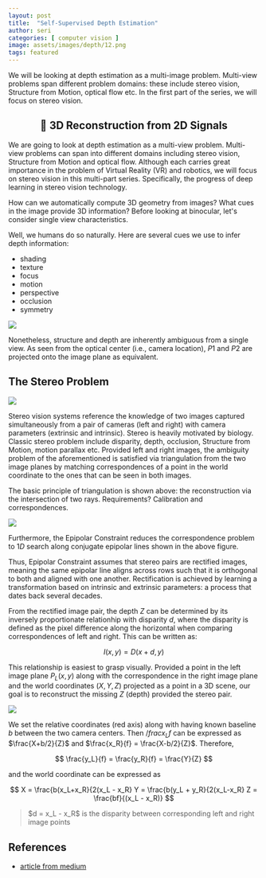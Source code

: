 ```yaml
---
layout: post
title:  "Self-Supervised Depth Estimation"
author: seri
categories: [ computer vision ]
image: assets/images/depth/12.png
tags: featured 
---
```


We will be looking at depth estimation as a multi-image problem. Multi-view problems span different problem domains: these include stereo vision, Structure from Motion, optical flow etc. In the first part of the series, we will focus on stereo vision. <!--more-->

<div align="center"><h2 class="glow">🌟 3D Reconstruction from 2D Signals </h2></div>

We are going to look at depth estimation as a multi-view problem. Multi-view problems can span into different domains including stereo vision, Structure from Motion and optical flow. Although each carries great importance in the problem of Virtual Reality (VR) and robotics, we will focus on stereo vision in this multi-part series. Specifically, the progress of deep learning in stereo vision technology. 

How can we automatically compute 3D geometry from images? What cues in the image provide 3D information? Before looking at binocular, let's consider single view characteristics. 

Well, we humans do so naturally. Here are several cues we use to infer depth information:
<ul>
<li> shading </li>
<li> texture </li> 
<li> focus </li>
<li> motion </li> 
<li> perspective </li>
<li> occlusion </li> 
<li> symmetry </li>
</ul>

<picture><img src="{{site.baseurl}}/assets/images/single.png"></picture>

Nonetheless, structure and depth are inherently ambiguous from a single view. As seen from the optical center (i.e., camera location), $P1$ and $P2$ are projected onto the image plane as equivalent. 

<h2> The Stereo Problem </h2>

<picture><img src="{{site.baseurl}}/assets/images/stereo.png"></picture>

Stereo vision systems reference the knowledge of two images captured simultaneously from a pair of cameras (left and right) with camera parameters (extrinsic and intrinsic). Stereo is heavily motivated by biology. Classic stereo problem include disparity, depth, occlusion, Structure from Motion, motion parallax etc. Provided left and right images, the ambiguity problem of the aforementioned is satisfied via triangulation from the two image planes by matching correspondences of a point in the world coordinate to the ones that can be seen in both images. 

The basic principle of triangulation is shown above: the reconstruction via the intersection of two rays. Requirements? Calibration and correspondences. 

<picture><img src="{{site.baseurl}}/assets/images/epipolar.png"></picture> 

Furthermore,  <span class="rainbow"> the Epipolar Constraint </span> reduces the correspondence problem to $1D$ search along <span class="frozen"> conjugate epipolar lines </span> shown in the above figure. 

Thus, <span class="rainbow"> Epipolar Constraint </span> assumes that stereo pairs are rectified images, meaning the same <span class="frozen"> epipolar line </span> aligns across rows such that it is orthogonal to both and aligned with one another. Rectification is achieved by learning a transformation based on intrinsic and extrinsic parameters: a process that dates back several decades.

From the rectified image pair, the depth $Z$ can be determined by its inversely proportionate relationhip with disparity $d$, where the disparity is defined as the pixel difference along the horizontal when comparing correspondences of left and right. This can be written as: 

$$
I(x,y) = D(x+d, y)
$$

This relationship is easiest to grasp visually. Provided a point in the left image plane $P_L(x,y)$ along with the correspondence in the right image plane and the world coordinates $(X,Y,Z)$ projected as a point in a 3D scene, our goal is to reconstruct the missing $Z$ (depth) provided the stereo pair. 

<picture><img src="{{site.baseurl}}/assets/images/disparity.png"></picture>

We set the relative coordinates (red axis) along with having known baseline $b$ between the two camera centers. Then $/frac{x_L}{f}$ can be expressed as $\frac{X+b/2}{Z}$ and $\frac{x_R}{f} = \frac{X-b/2}{Z}$. Therefore, 

$$
\frac{y_L}{f} = \frac{y_R}{f} = \frac{Y}{Z}
$$

and the world coordinate can be expressed as 

$$
X = \frac{b(x_L+x_R}{2(x_L - x_R} Y = \frac{b(y_L + y_R}{2(x_L-x_R} Z = \frac{bf}{(x_L - x_R)}
$$

<blockquote class="black"> $d = x_L - x_R$ is the <span class="neon-green">disparity</span> between corresponding left and right image points </blockquote> 

<h2> References </h2>
<ul> 
<li><a href="https://towardsdatascience.com/depth-from-disparity-via-deep-learning-part-0-458827141b23"> article from medium </a></li>
</ul>


